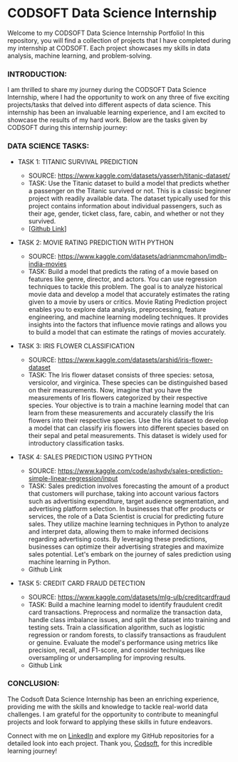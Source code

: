 # CODSOFT Data Science Internship

Welcome to my CODSOFT Data Science Internship Portfolio! In this repository, you will find a collection of projects that I have completed during my internship at CODSOFT. Each project showcases my skills in data analysis, machine learning, and problem-solving. 

### INTRODUCTION:
I am thrilled to share my journey during the CODSOFT Data Science Internship, where I had the opportunity to work on any three of five exciting projects/tasks that delved into different aspects of data science. This internship has been an invaluable learning experience, and I am excited to showcase the results of my hard work. Below are the tasks given by CODSOFT during this internship journey:

### DATA SCIENCE TASKS:

* TASK 1: TITANIC SURVIVAL PREDICTION
  - SOURCE: https://www.kaggle.com/datasets/yasserh/titanic-dataset/
  - TASK: Use the Titanic dataset to build a model that predicts whether a passenger on the Titanic survived or not. This is a classic beginner project with readily available data. The dataset typically used for this project contains information about individual passengers, such as their age, gender, ticket class, fare, cabin, and whether or not they survived.
  - [[Github Link](https://github.com/BinduMadhuriK/CODSOFT-Data-Science-Internship/tree/4a72db2722c4ce444a33e6a94ff53f3f77cc8b8e/TASK%201%3A%20Titanic%20Dataset%20Survival%20Prediction)]

* TASK 2: MOVIE RATING PREDICTION WITH PYTHON
  - SOURCE: https://www.kaggle.com/datasets/adrianmcmahon/imdb-india-movies
  - TASK: Build a model that predicts the rating of a movie based on features like genre, director, and actors. You can use regression techniques to tackle this problem. The goal is to analyze historical movie data and develop a model that accurately estimates the rating given to a movie by users or critics. Movie Rating Prediction project enables you to explore data analysis, preprocessing, feature engineering, and machine learning modeling techniques. It provides insights into the factors that influence movie ratings and allows you to build a model that can estimate the ratings of movies accurately.

* TASK 3: IRIS FLOWER CLASSIFICATION
  - SOURCE: https://www.kaggle.com/datasets/arshid/iris-flower-dataset
  - TASK: The Iris flower dataset consists of three species: setosa, versicolor, and virginica. These species can be distinguished based on their measurements. Now, imagine that you have the measurements of Iris flowers categorized by their respective species. Your objective is to train a machine learning model that can learn from these measurements and accurately classify the Iris flowers into their respective species. Use the Iris dataset to develop a model that can classify iris
flowers into different species based on their sepal and petal measurements. This dataset is widely used for introductory classification tasks. 

* TASK 4: SALES PREDICTION USING PYTHON
  - SOURCE: https://www.kaggle.com/code/ashydv/sales-prediction-simple-linear-regression/input
  - TASK: Sales prediction involves forecasting the amount of a product that customers will purchase, taking into account various factors such as advertising expenditure, target audience segmentation, and advertising platform selection. In businesses that offer products or services, the role of a Data Scientist is crucial for predicting future sales. They utilize machine learning techniques in Python to analyze and interpret data, allowing them to make informed decisions regarding advertising costs. By leveraging these predictions, businesses can optimize their advertising strategies and maximize sales potential. Let's embark on the journey of sales prediction using machine learning in Python.
  - Github Link

* TASK 5: CREDIT CARD FRAUD DETECTION
  - SOURCE: https://www.kaggle.com/datasets/mlg-ulb/creditcardfraud
  - TASK: Build a machine learning model to identify fraudulent credit card transactions. Preprocess and normalize the transaction data, handle class imbalance issues, and split the dataset into training and testing sets. Train a classification algorithm, such as logistic regression or random forests, to classify transactions as fraudulent or genuine. Evaluate the model's performance using metrics like precision, recall, and F1-score, and consider techniques like oversampling or undersampling for improving results.
  - Github Link
 
### CONCLUSION: 

The Codsoft Data Science Internship has been an enriching experience, providing me with the skills and knowledge to tackle real-world data challenges. I am grateful for the opportunity to contribute to meaningful projects and look forward to applying these skills in future endeavors.

Connect with me on [LinkedIn](https://www.linkedin.com/in/bindu-madhuri-kadiyala-79a55718a/) and explore my GitHub repositories for a detailed look into each project. Thank you, [Codsoft](https://www.linkedin.com/company/codsoft/mycompany/), for this incredible learning journey!
